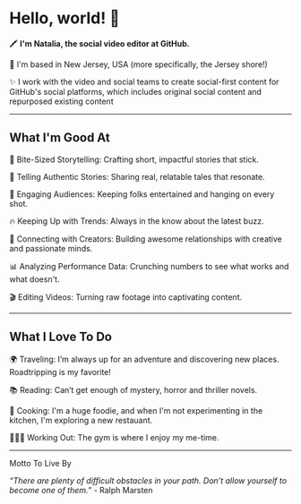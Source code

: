 # Hello, world! 👋

🖍️ **I'm Natalia, the social video editor at GitHub.**

🥯 I'm based in New Jersey, USA (more specifically, the Jersey shore!)

✨ I work with the video and social teams to create social-first content for GitHub's social platforms, which includes original social content and repurposed existing content 

----

## What I'm Good At

📝 Bite-Sized Storytelling: Crafting short, impactful stories that stick.

💬 Telling Authentic Stories: Sharing real, relatable tales that resonate.

🎤 Engaging Audiences: Keeping folks entertained and hanging on every shot.

🔥 Keeping Up with Trends: Always in the know about the latest buzz.

🤝 Connecting with Creators: Building awesome relationships with creative and passionate minds.

📊 Analyzing Performance Data: Crunching numbers to see what works and what doesn't.

🎬 Editing Videos: Turning raw footage into captivating content.

----

## What I Love To Do

🌍 Traveling: I’m always up for an adventure and discovering new places. Roadtripping is my favorite!

📚 Reading: Can’t get enough of mystery, horror and thriller novels.

🍳 Cooking: I'm a huge foodie, and when I'm not experimenting in the kitchen, I'm exploring a new restauant. 

🏋🏻‍♀️ Working Out: The gym is where I enjoy my me-time.

----

Motto To Live By

_“There are plenty of difficult obstacles in your path. Don’t allow yourself to become one of them.”_ - Ralph Marsten 


<!--
**natcat8/natcat8** is a ✨ _special_ ✨ repository because its `README.md` (this file) appears on your GitHub profile.

Here are some ideas to get you started:

- 🔭 I’m currently working on ...
- 🌱 I’m currently learning ...
- 👯 I’m looking to collaborate on ...
- 🤔 I’m looking for help with ...
- 💬 Ask me about ...
- 📫 How to reach me: ...
- 😄 Pronouns: ...
- ⚡ Fun fact: ...
-->
